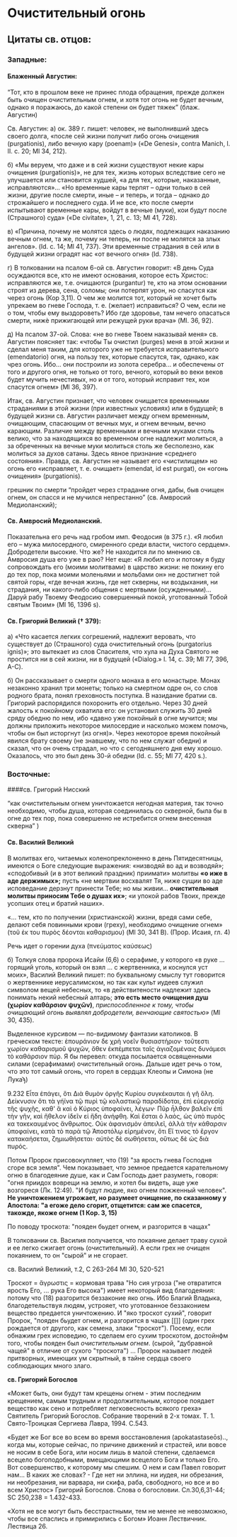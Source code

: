 # Очистительный огонь

## Цитаты св. отцов:

### Западные:

#### Блаженный Августин:

“Тот, кто в прошлом веке не принес плода обращения, прежде должен быть очищен очистительным огнем, и хотя тот огонь не будет вечным, однако я поражаюсь, до какой степени он будет тяжек” (блаж. Августин)

Св. Августин: а) ок. 389 г. пишет: человек, не выполнивший здесь своего долга, «после сей жизни получит либо огонь очищения (purgationis), либо вечную кару (poenam)» («De Genesi», contra Manich, l. II. с. 20; Ml 34, 212).

б) «Мы веруем, что даже и в сей жизни существуют некие кары очищения (purgationis)», не для тех, жизнь которых вследствие сего не улучшается или становится худшей, «а для тех, которые, наказанные, исправляются»... «Но временные кары терпят – одни только в сей жизни, другие после смерти, иные – и теперь, и тогда – однако до строжайшего и последнего суда. И не все, кто после смерти испытывают временные кары, войдут в вечные (муки), кои будут после (Страшного) суда» («De civitate», 1, 21, с. 13; Ml 41, 728).

в) «Причина, почему не молятся здесь о людях, подлежащих наказанию вечным огнем, та же, почему ни теперь, ни после не молятся за злых ангелов». (Id. c. 14; Ml 41, 737). Эти временные страдания в сей или в будущей жизни оградят нас «от вечного огня» (Id. 738).

г) В толковании на псалом 6-ой св. Августин говорит: «В день Суда осуждаются все, кто не имеют основания, которое есть Христос: исправляются же, т.е. очищаются (purgantur) те, кто на этом основании строят из дерева, сена, соломы; они потерпят урон, но спасутся как через огонь (Кор 3,11). О чем же молится тот, который не хочет быть упрекаем во гневе Господа, т. е. (желает) исправиться? О чем, если не о том, чтобы ему выздороветь? Ибо где здоровье, там нечего опасаться смерти, нижè прижигающей или режущей руки врача» (Ml. 36, 92).

д) На псалом 37-ой. Слова: «не во гневе Твоем наказывай меня» св. Августин поясняет так: «чтобы Ты очистил (purges) меня в этой жизни и сделал меня таким, для которого уже не требуется исправительного (emendatorio) огня, на пользу тех, которые спасутся, так, однако, как чрез огонь. Ибо... они построили из золота серебра... и обеспечены от того и другого огня, не только от того, вечного, который во веки веков будет мучить нечестивых, но и от того, который исправит тех, кои спасутся огнем» (Ml 36, 397).

Итак, св. Августин признает, что человек очищается временными страданиями в этой жизни (при известных условиях) или в будущей; в будущей жизни св. Августин различает между огнем временным, очищающим, спасающим от вечных мук, и огнем вечным, вечно карающим. Различие между временными и вечными муками столь велико, что за находящихся во временном огне надлежит молиться, а за обреченных на вечные муки молиться столь же бесполезно, как молиться за духов сатаны. Здесь явное признание «среднего состояния». Правда, св. Августин не называет его «чистилищем» но огонь его «исправляет, т. е. очищает» (emendat, id est purgat), он «огонь очищения» (purgationis).

грешник по смерти “пройдет через страдание огня, дабы, быв очищен огнем, он спасся и не мучился непрестанно” (св. Амвросий Медиоланский); 

#### Св. Амвросий Медиоланский. 

Показательна его речь над гробом имп. Феодосия (в 375 г.). «Я любил его – мужа милосердного, смиренного среди власти, чистого сердцем». Добродетели высокие. Что же? Не находится ли по мнению св. Амвросия душа его уже в раю? Нет еще: «Я любил его и потому я буду сопровождать его (моими молитвами) в царство жизни: не покину его до тех пор, пока моими моленьями и мольбами он» не достигнет той святой горы, «где вечная жизнь, где нет скверны, ни воздыхания, ни страдания, ни какого-либо общения с мертвыми (осужденными)... Даруй рабу Твоему Феодосию совершенный покой, уготованный Тобой святым Твоим» (Ml 16, 1396 s).

#### Св. Григорий Великий († 379):

а) «Что касается легких согрешений, надлежит веровать, что существует до (Страшного) суда очистительный огонь (purgatorius ignis)»; это вытекает из слов Спасителя, что хула на Духа Святого не простится ни в сей жизни, ни в будущей («Dialog.» l. 14, c. 39; Ml 77, 396, A-C).

б) Он рассказывает о смерти одного монаха в его монастыре. Монах незаконно хранил три монеты; только на смертном одре он, со слов родного брата, понял греховность поступка. В назидание братии св. Григорий распорядился похоронить его отдельно. Через 30 дней жалость к покойному охватила его: он установил служить 30 дней сряду обедню по нем, ибо «давно уже покойный в огне мучится; мы должны приложить некоторое милосердие и насколько можем помочь, чтобы он был исторгнут (из огня)». Через некоторое время покойный явился брату своему (не знавшему, что по нем служат обедни) и сказал, что он очень страдал, но что с сегодняшнего дня ему хорошо. Оказалось, что это был день 30-й обедни (Id. c. 55; Ml 77, 420 s.).

### Восточные:

####св. Григорий Нисский

“как очистительным огнем уничтожается негодная материя, так точно необходимо, чтобы душа, которая соединилась со скверной, была бы в огне до тех пор, пока совершенно не истребится огнем внесенная скверна” ) 

#### Св. Василий Великий

В молитвах его, читаемых коленопреклоненно в день Пятидесятницы, имеются о Боге следующие выражения: «низводяй во ад и возводяй»; «сподобивый (и в этот великий праздник) приимати» молитвы **«о иже в аде держимых»;** пусть «не мертвии восхвалят Тя, ниже сущии во аде исповедание дерзнут принести Тебе; но мы живии... **очистительныя молитвы приносим Тебе о душах их»**; «и упокой рабов Твоих, прежде усопших отец и братий наших». 

«... тем, кто по получении (христианской) жизни, вредя сами себе, делают себя повинными крови (греху), необходимо очищение огнем» (τοῦ ἐκ του πυρὸς δέονται καθαρισμου) (Ml 30, 341 B). (Прор. Исаия, гл. 4)

Речь идет о горении духа (πνεύματος καύσεως) 

б) Толкуя слова пророка Исайи (6,6) о серафиме, у которого «в руке ... горящий уголь, который он взял ... с жертвенника, и коснулся уст моих», Василий Великий пишет: по буквальному смыслу тут говорится о жертвеннике иерусалимском, но так как культ иудеев служил символом вещей небесных, то «в действитености надлежит здесь понимать некий небесный алтарь; **это есть место очищения душ (χωρίον καθάρσιον ψυχῶν)**, _приспособленное к тому, чтобы очищающий огонь выявлял добродетели, венчающие святостью»_ (Ml 30, 435).

Выделенное курсивом — по-видимому фантазии католиков. В греческом тексте:
ἐπουράνιον δε χρὴ νοεῖν θυσιαστήριον· τοῦτεστι χωρίον καθαρισμοῦ ψυχῶν,
ὄθεν ἐκπέμπεται ταῖς ἁγιαζομέναις δυνάμεσι τὸ καθάρσιον πύρ.
Я бы перевел: 
откуда посылается освященными силами (серафимами) очистительный огонь. 
Дальше идет речь о том, что это тот самый огонь, что горел в сердцах Клеопы и Симона (не Лукаϡ) 

9.232 Εἶτα ἐπάγει, ὅτι ∆ιὰ θυμὸν ὀργῆς Κυρίου συγκέκαυται ἡ γῆ ὅλη. ∆είκνυσιν ὅτι τὰ γήϊνα
τῷ πυρὶ τῷ κολαστικῷ παραδίδοται, ἐπὶ εὐεργεσίᾳ τῆς ψυχῆς, καθ' ἃ καὶ ὁ Κύριος
ὑποφαίνει, λέγων· Πῦρ ἦλθον βαλεῖν ἐπὶ τὴν γῆν, καὶ ἤθελον ἰδεῖν εἰ ἤδη ἀνήφθη.
Καὶ ἔσται ὁ λαὸς, ὡς ὑπὸ πυρὸς κα τακεκαυμένος ἄνθρωπος. Οὐκ ἀφανισμὸν ἀπειλεῖ,
ἀλλὰ τὴν κάθαρσιν ὑποφαίνει, κατὰ τὸ παρὰ τῷ Ἀποστόλῳ εἰρημένον, ὅτι Εἴ τινος
τὸ ἔργον κατακαήσεται, ζημιωθήσεται· αὐτὸς δὲ σωθήσεται, οὕτως δὲ ὡς διὰ πυρός.

Потом Пророк присовокупляет, что (19) "за ярость гнева Господня сгоре вся земля". Чем показывает, что земное предается карательному огню в благодеяние душе, как и Сам Господь дает разуметь, говоря: "огня приидох воврещи на землю, и хотел бы видеть, аще уже возгореся (Лк. 12:49). "И будут людие, яко огнем пожженный человек". **Не уничтожением угрожает, но разумеет очищение, по сказанному у Апостола: "а егоже дело сгорит, отщетится: сам же спасется, такожде, якоже огнем (1 Кор. 3, 15)**

По поводу троскота:
"пояден бьудет огнем, и разгорится в чащах"

В толковании св. Василия получается, что покаяние делает траву сухой и ее легко сжигает огонь (очистительный). А если грех не очищен покаянием, то он "сырой" и не сгорает.

св. Василий Великий, т.2, С 263-264
MI 30, 520-521

<!--
Εἶτα ἐπάγει, ὅτι οὐδέπω ὁ θυμὸς αὐτοῦ ἀποστρέφεται, ἀλλ' ἔτι ἡ χεὶρ αὐτοῦ ὑψηλὴ ἐπίκειται, διὰ
τοὺς πλανῶντας ἐν τῷ λαῷ καὶ πλανωμένους, παρ' οἷς πάντες ἄνομοι καὶ πονηροὶ
καὶ ἄδικα λαλοῦντες. 

(цитированное католиками место нач. здесь:)
Ἔχει δέ τινα ἡ ἀπειλὴ εὐεργεσίας ἔμφασιν, ὅτι Καυθήσεται ἡ
ἀνομία, ὡς πῦρ. Τὴν γὰρ παρασκευασθεῖσαν ὕλην ἐκ τῆς ἀνομίας ἀφανισμῷ
παραδοθῆναι ἐπ' εὐεργεσίᾳ τῶν ἀνθρώπων παρὰ τοῦ ἀγαθοῦ ∆εσπότου ᾠκονόμηται.
Καὶ ὡς ἄγρωστις (φησὶ) ξηρὰ βρωθήσεται ὑπὸ πυρὸς, καὶ καυθήσεται ἐν τοῖς δάσεσι
τοῦ δρυμοῦ. 
[[Ἕως μὲν ἐγκέχωσται τοῖς γηΐνοις πάθεσιν ἡ ψυχὴ, ὡς ἄγρωστις τὰ πάθη
αὐτῆς, ἐκ τοῦ φρονήματος τῆς σαρκὸς ἐκφυόμενα, διέρπει, δι' ἀλλήλων τὴν γένεσιν
ἔχοντα, καὶ ἄλλα ἐπ' ἄλλοις γεννώμενα. Ὡς γὰρ ἡ ἄγρωστις πολυ γονώτατόν ἐστιν
ἐν βοτάναις καὶ οὐδαμοῦ καταλήγει αὐτῆς ἡ γέννησις, ἀλλ' ἀεὶ τὸ πέρας τῆς πρώτης
γενέσεως ἀρχὴ τοῦ ἐφεξῆς γίνεται, τοιαύτη καὶ ἡ τῶν ἁμαρτημάτων ἐστὶ φύσις·
αὐτὴ ἑαυτὴν διαδέχεται. Καὶ γεννᾷ μὲν ἡ πορνεία πορνείαν· ἡ δὲ ἐν τῷ ψεύδει
συνήθεια ψεύδους γίνεται μήτηρ, καὶ ὁ ἐν κλοπαῖς μελετήσας, κατατολμᾷ ῥᾳδίως
τοῦ ἀδικήματος. Ἡ γὰρ προλαβοῦσα ἁμαρτία ἀφορμὴ ἁμαρτίας γίνεται.]] 
Ἐὰν οὖν γυμνώσωμεν τὴν ἁμαρτίαν διὰ τῆς ἐξομολογήσεως, ἐποιήσαμεν αὐτὴν ξηρὰν
ἄγρωστιν, ἀξίαν τοῦ ὑπὸ τοῦ καθαρτικοῦ πυρὸς καταβρωθῆναι. 
[[Αὕτη δὲ καίεται ἐν τοῖς δάσεσι τοῦ δρυμοῦ. Τήρησον ὅσα περὶ δρυμῶν εἴρηται ἐν τῇ πρώτῃ τῶν
Βασιλειῶν· πολεμούμενος ὁ λαὸς εἰσῆλθεν εἰς τὸν δρυμὸν, καὶ ἐκλείπει μὴ ἐσθίων.
Ἀλλὰ καὶ Ἀβεσσαλὼμ πολεμούμενος εἰς δρυμὸν εἰσέρχεται. Ἐὰν οὖν μὴ γένηται ὡς
ἄγρωστις ξηρὰ, ἡ ἁμαρτία ἡμῶν, οὐ βρωθήσεται ὑπὸ πυρὸς, οὔτε κατακαυθήσεται.]]
Καὶ τὰ ∆άση τοῦ δρυμοῦ τοὺς ὑπούλους λέγει καὶ συνεσκιασμένους τῇ διανοίᾳ, τοὺς
ἐν τῷ κρυπτῷ τῆς καρδίας ἑαυτῶν πολλὰ τῶν κακῶν συντηροῦντας. -->

Троскот = ἄγρωστις = кормовая трава
"Но сия угроза ("не отвратится ярость Его, ... рука Его высока") имеет некоторый вид благодеяния: потому что (18) разгорится беззаконие яко огнь. Ибо Благий Владыка, благодетельствуя людям, устрояет, что уготованное беззаконием вещество предается уничтожению. И "яко троскот сухий", говорит Пророк, "пояден бьудет огнем, и разгорится в чащах [[]]
(один грех рождается от другого, как семена, злаки "троскот"). Посему, если обнажим грех исповедию, то сделаем его сухим троскотом, достойнфм того, чтобы пояден был _очистительным огнем_. (сырой, "дубравной чащей" в отличие от сухого "троскота") ... Пророк называет людей притворных, имеющих ум  скрытный, в тайне сердца своего соблюдающих много злаго.

<!-- Толкование на (1Кор 3, 15) в духе западных отцов!
9.232 Εἶτα ἐπάγει, ὅτι ∆ιὰ θυμὸν ὀργῆς Κυρίου συγκέκαυται ἡ γῆ ὅλη. ∆είκνυσιν ὅτι τὰ γήϊνα
τῷ πυρὶ τῷ κολαστικῷ παραδίδοται, ἐπὶ εὐεργεσίᾳ τῆς ψυχῆς, καθ' ἃ καὶ ὁ Κύριος
ὑποφαίνει, λέγων· Πῦρ ἦλθον βαλεῖν ἐπὶ τὴν γῆν, καὶ ἤθελον ἰδεῖν εἰ ἤδη ἀνήφθη.
Καὶ ἔσται ὁ λαὸς, ὡς ὑπὸ πυρὸς κα τακεκαυμένος ἄνθρωπος. Οὐκ ἀφανισμὸν ἀπειλεῖ,
ἀλλὰ τὴν κάθαρσιν ὑποφαίνει, κατὰ τὸ παρὰ τῷ Ἀποστόλῳ εἰρημένον, ὅτι Εἴ τινος
τὸ ἔργον κατακαήσεται, ζημιωθήσεται· αὐτὸς δὲ σωθήσεται, οὕτως δὲ ὡς διὰ πυρός.

Потом Пророк присовокупляет, что (19) "за ярость гнева Господня сгоре вся земля". Чем показывает, что земное предается карательному огню в благодеяние душе, как и Сам Господь дает разуметь, говоря: "огня приидох воврещи на землю, и хотел бы видеть, аще уже возгореся (Лк. 12:49). "И будут людие, яко огнем пожженный человек". **Не уничтожением угрожает, но разумеет очищение, по сказанному у Апостола: "а егоже дело сгорит, отщетится: сам же спасется, такожде, якоже огнем (1 Кор. 3, 15)**
-->

**св. Григорий Богослов**

«Может быть, они будут там крещены огнем - этим последним крещением, самым трудным и продолжительным, которое поядает вещество как сено и потребляет легковесность всякого греха»
Святитель Григорий Богослов. Собрание творений в 2-х томах. Т. 1. Свято-Троицкая Сергиева Лавра, 1994. С.543. 

«Будет же Бог все во всем во время восстановления (apokatastaseōs).., когда мы, которые сейчас, по причине движений и страстей, или вовсе не носим в себе Бога, или носим лишь в малой степени, сделаемся всецело богоподобными, вмещающими всецелого Бога и только Его. Вот совершенство, к которому мы спешим. О нем и сам Павел говорит нам... В каких же словах? - Где нет ни эллина, ни иудея, ни обрезания, ни необрезания, ни варвара, ни скифа, раба, свободного, но все и во всем Христос»
Григорий Богослов. Слова о богословии. Сл.30,6,31-44; SC 250,238 = 1.432-433.

«Хотя не все могут быть бесстрастными, тем не менее не невозможно, чтобы все спаслись и примирились с Богом»
Иоанн Лествичник. Лествица 26.

